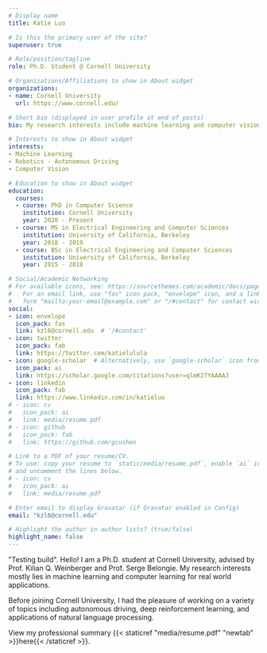 ```yaml
---
# Display name
title: Katie Luo

# Is this the primary user of the site?
superuser: true

# Role/position/tagline
role: Ph.D. Student @ Cornell University

# Organizations/Affiliations to show in About widget
organizations:
- name: Cornell University
  url: https://www.cornell.edu/

# Short bio (displayed in user profile at end of posts)
bio: My research interests include machine learning and computer vision, particularly in the context of autonomous driving.

# Interests to show in About widget
interests:
- Machine Learning
- Robotics - Autonomous Driving
- Computer Vision

# Education to show in About widget
education:
  courses:
  - course: PhD in Computer Science
    institution: Cornell University
    year: 2020 - Present
  - course: MS in Electrical Engineering and Computer Sciences
    institution: University of California, Berkeley
    year: 2018 - 2019
  - course: BSc in Electrical Engineering and Computer Sciences
    institution: University of California, Berkeley
    year: 2015 - 2018

# Social/Academic Networking
# For available icons, see: https://sourcethemes.com/academic/docs/page-builder/#icons
#   For an email link, use "fas" icon pack, "envelope" icon, and a link in the
#   form "mailto:your-email@example.com" or "/#contact" for contact widget.
social:
- icon: envelope
  icon_pack: fas
  link: kzl6@cornell.edu  # '/#contact'
- icon: twitter
  icon_pack: fab
  link: https://twitter.com/katielulula
- icon: google-scholar  # Alternatively, use `google-scholar` icon from `ai` icon pack
  icon_pack: ai
  link: https://scholar.google.com/citations?user=qlmK27YAAAAJ
- icon: linkedin
  icon_pack: fab
  link: https://www.linkedin.com/in/katieluo
# - icon: cv
#   icon_pack: ai
#   link: media/resume.pdf
# - icon: github
#   icon_pack: fab
#   link: https://github.com/gcushen

# Link to a PDF of your resume/CV.
# To use: copy your resume to `static/media/resume.pdf`, enable `ai` icons in `params.toml`, 
# and uncomment the lines below.
# - icon: cv
#   icon_pack: ai
#   link: media/resume.pdf

# Enter email to display Gravatar (if Gravatar enabled in Config)
email: "kzl6@cornell.edu"

# Highlight the author in author lists? (true/false)
highlight_name: false
---
```


"Testing build". Hello! I am a Ph.D. student at Cornell University, advised by Prof. Kilian Q. Weinberger and Prof. Serge Belongie. My research interests mostly lies in machine learning and computer learning for real world applications.

Before joining Cornell University, I had the pleasure of working on a variety of topics including autonomous driving, deep reinforcement learning, and applications of natural language processing.

View my professional summary {{< staticref "media/resume.pdf" "newtab" >}}here{{< /staticref >}}.
<!-- {{< icon name="download" pack="fas" >}} Download my {{< staticref "media/resume.pdf" "newtab" >}}resumé{{< /staticref >}}. -->
